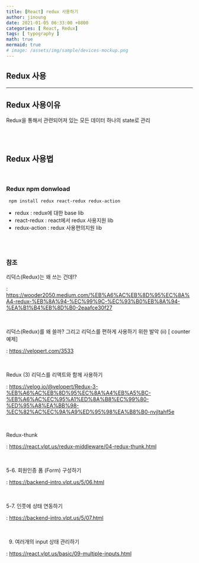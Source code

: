```yaml
---
title: [React] redux 사용하기
author: jinoung 
date: 2021-01-05 06:33:00 +0800
categories: [ React, Redux]
tags: [ typography ]
math: true
mermaid: true
# image: /assets/img/sample/devices-mockup.png
---
```


## Redux 사용
---

## Redux 사용이유

 Redux을 통해서 관련되어져 있는 모든 데이터 하나의 state로 관리

<br/><br/>

## Redux 사용법

<br/>

### Redux npm donwload
```shell
 npm install redux react-redux redux-action
```
  - redux : redux에 대한 base lib
  - react-redux : react에서 redux 사용지원 lib
  - redux-action : redux 사용편의지원 lib

<br/><br/>

### 참조

리덕스(Redux)는 왜 쓰는 건데⁉ 

: https://wooder2050.medium.com/%EB%A6%AC%EB%8D%95%EC%8A%A4-redux-%EB%8A%94-%EC%99%9C-%EC%93%B0%EB%8A%94-%EA%B1%B4%EB%8D%B0-2eaafce30f27

<br/>

리덕스(Redux)를 왜 쓸까? 그리고 리덕스를 편하게 사용하기 위한 발악 (ii) [ counter 예제]

: https://velopert.com/3533

<br/>

Redux (3) 리덕스를 리액트와 함께 사용하기

: https://velog.io/@velopert/Redux-3-%EB%A6%AC%EB%8D%95%EC%8A%A4%EB%A5%BC-%EB%A6%AC%EC%95%A1%ED%8A%B8%EC%99%80-%ED%95%A8%EA%BB%98-%EC%82%AC%EC%9A%A9%ED%95%98%EA%B8%B0-nvjltahf5e

<br/>

Redux-thunk

: https://react.vlpt.us/redux-middleware/04-redux-thunk.html

<br/>

5-6. 회원인증 폼 (Form) 구성하기

: https://backend-intro.vlpt.us/5/06.html

<br/>

5-7. 인풋에 상태 연동하기

: https://backend-intro.vlpt.us/5/07.html

<br/>

9. 여러개의 input 상태 관리하기

: https://react.vlpt.us/basic/09-multiple-inputs.html

<br/>